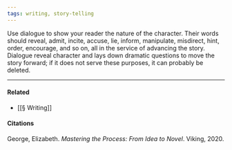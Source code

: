 ```yaml
---
tags: writing, story-telling
---
```


Use dialogue to show your reader the nature of the character. Their words should reveal, admit, incite, accuse, lie, inform, manipulate, misdirect, hint, order, encourage, and so on, all in the service of advancing the story. Dialogue reveal character and lays down dramatic questions to move the story forward; if it does not serve these purposes, it can probably be deleted.

---

#### Related

- [[§ Writing]]

#### Citations

George, Elizabeth. _Mastering the Process: From Idea to Novel_. Viking, 2020.
